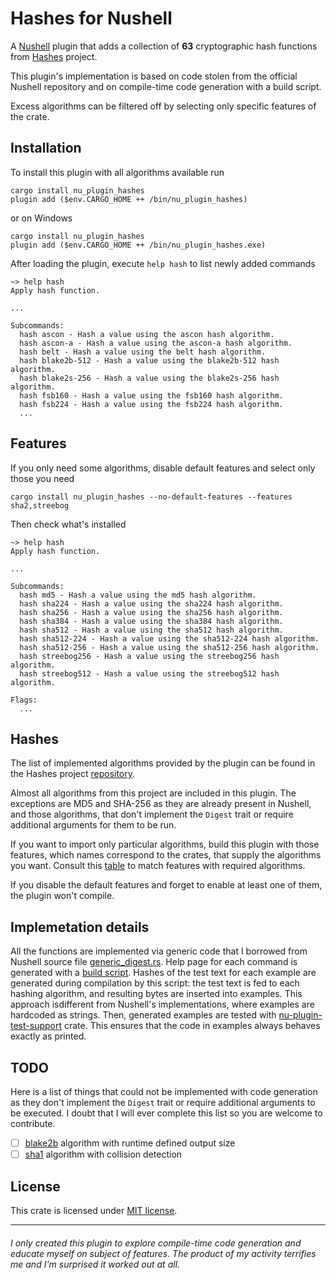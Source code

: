 # Hashes for Nushell

A [Nushell](https://www.nushell.sh) plugin that adds a collection of **63**
cryptographic hash functions from [Hashes](https://github.com/RustCrypto/hashes)
project.

This plugin's implementation is based on code stolen from the official Nushell
repository and on compile-time code generation with a build script.

Excess algorithms can be filtered off by selecting only specific features of the
crate.

## Installation

To install this plugin with all algorithms available run
```nu
cargo install nu_plugin_hashes
plugin add ($env.CARGO_HOME ++ /bin/nu_plugin_hashes)
```

or on Windows
```nu
cargo install nu_plugin_hashes
plugin add ($env.CARGO_HOME ++ /bin/nu_plugin_hashes.exe)
```

After loading the plugin, execute `help hash` to list newly added commands

```nu
~> help hash
Apply hash function.

...

Subcommands:
  hash ascon - Hash a value using the ascon hash algorithm.
  hash ascon-a - Hash a value using the ascon-a hash algorithm.
  hash belt - Hash a value using the belt hash algorithm.
  hash blake2b-512 - Hash a value using the blake2b-512 hash algorithm.
  hash blake2s-256 - Hash a value using the blake2s-256 hash algorithm.
  hash fsb160 - Hash a value using the fsb160 hash algorithm.
  hash fsb224 - Hash a value using the fsb224 hash algorithm.
  ...
```

## Features

If you only need some algorithms, disable default features and select only
those you need
```nu
cargo install nu_plugin_hashes --no-default-features --features sha2,streebog
```

Then check what's installed
```nu
~> help hash
Apply hash function.

...

Subcommands:
  hash md5 - Hash a value using the md5 hash algorithm.
  hash sha224 - Hash a value using the sha224 hash algorithm.
  hash sha256 - Hash a value using the sha256 hash algorithm.
  hash sha384 - Hash a value using the sha384 hash algorithm.
  hash sha512 - Hash a value using the sha512 hash algorithm.
  hash sha512-224 - Hash a value using the sha512-224 hash algorithm.
  hash sha512-256 - Hash a value using the sha512-256 hash algorithm.
  hash streebog256 - Hash a value using the streebog256 hash algorithm.
  hash streebog512 - Hash a value using the streebog512 hash algorithm.

Flags:
  ...
```

## Hashes

The list of implemented algorithms provided by the plugin can be found
in the Hashes project [repository](https://github.com/RustCrypto/hashes).

Almost all algorithms from this project are included in this plugin. The
exceptions are MD5 and SHA-256 as they are already present in Nushell, and
those algorithms, that don't implement the `Digest` trait or require additional
arguments for them to be run.

If you want to import only particular algorithms, build this plugin with those
features, which names correspond to the crates, that supply the algorithms you
want. Consult this [table](https://github.com/RustCrypto/hashes?tab=readme-ov-file#supported-algorithms)
to match features with required algorithms.

If you disable the default features and forget to enable at least one of them,
the plugin won't compile.

## Implemetation details

All the functions are implemented via generic code that I borrowed from Nushell
source file [generic_digest.rs](https://github.com/nushell/nushell/blob/0.101.0/crates/nu-command/src/hash/generic_digest.rs). 
Help page for each command is generated with a [build script](./build.rs). 
Hashes of the test text for each example are generated during compilation by
this script: the test text is fed to each hashing algorithm, and resulting bytes
are inserted into examples. This approach isdifferent from Nushell's
implementations, where examples are hardcoded as strings. Then, generated
examples are tested with [nu-plugin-test-support](https://crates.io/crates/nu-plugin-test-support)
crate. This ensures that the code in examples always behaves exactly as printed.

## TODO

Here is a list of things that could not be implemented with code generation
as they don't implement the `Digest` trait or require additional arguments
to be executed. I doubt that I will ever complete this list so you are welcome
to contribute.

- [ ] [blake2b] algorithm with runtime defined output size
- [ ] [sha1] algorithm with collision detection

## License

This crate is licensed under [MIT license](LICENSE).

---
<h6>I only created this plugin to explore compile-time code generation and
educate myself on subject of features. The product of my activity terrifies
me and I'm surprised it worked out at all.</h6>

[blake2b]: https://github.com/RustCrypto/hashes/blob/1dbb9535207176fceb93a8ec1d450712714aedec/blake2/src/lib.rs#L67
[sha1]: https://github.com/RustCrypto/hashes/tree/master/sha1-checked
